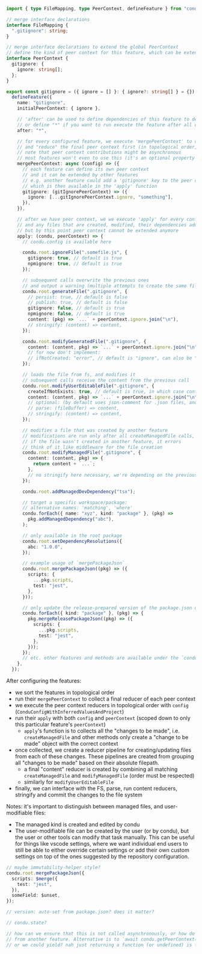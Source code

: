 ```ts
import { type FileMapping, type PeerContext, defineFeature } from "condu";

// merge interface declarations
interface FileMapping {
  ".gitignore": string;
}

// merge interface declarations to extend the global PeerContext
// define the kind of peer context for this feature, which can be extended by other features
interface PeerContext {
  gitignore: {
    ignore: string[];
  };
}

export const gitignore = ({ ignore = [] }: { ignore?: string[] } = {}) =>
  defineFeature({
    name: "gitignore",
    initialPeerContext: { ignore },

    // 'after' can be used to define dependencies of this feature to determine the optimal order of execution,
    // or define "*" if you want to run execute the feature after all other non "*"-depending features have executed
    after: "*",

    // for every configured feature, we execute 'mergePeerContext' to collect
    // and "reduce" the final peer context first (in topological order, as per "after" dependencies)
    // note that peer context contributions might be asynchronous
    // most features won't even to use this (it's an optional property of the feature definition API)
    mergePeerContext: async (config) => ({
      // each feature can define its own peer context
      // and it can be extended by other features
      // e.g. another feature could add a 'gitignore' key to the peer context
      // which is then available in the 'apply' function
      gitignore: (gitIgnorePeerContext) => ({
        ignore: [...gitIgnorePeerContext.ignore, "something"],
      }),
    }),

    // after we have peer context, we we execute 'apply' for every configured feature (in topological order)
    // and any files that are created, modified, their dependencies added,
    // but by this point peer context cannot be extended anymore
    apply: (condu, peerContext) => {
      // condu.config is available here

      condu.root.ignoreFile(".somefile.js", {
        gitignore: true, // default is true
        npmignore: true, // default is true
      });

      // subsequent calls overwrite the previous ones
      // and output a warning (multiple attempts to create the same file)
      condu.root.generateFile(".gitignore", {
        // persist: true, // default is false
        // publish: true, // default is false
        gitignore: false, // default is true
        npmignore: false, // default is true
        content: (pkg) => `...` + peerContext.ignore.join("\n"),
        // stringify: (content) => content,
      });

      condu.root.modifyGeneratedFile(".gitignore", {
        content: (content, pkg) => `...` + peerContext.ignore.join("\n"),
        // for now don't implement:
        // ifNotCreated: "error", // default is "ignore", can also be "error" or "create" - in last case we might need stringify/parse or fallback?
      });

      // loads the file from fs, and modifies it
      // subsequent calls receive the content from the previous call
      condu.root.modifyUserEditableFile(".gitignore", {
        createIfNotExists: true, // default is true, in which case content signature can include content: undefined
        content: (content, pkg) => `...` + peerContext.ignore.join("\n"),
        // optional: (by default uses json-comment for .json files, and yaml for .yaml files)
        // parse: (fileBuffer) => content,
        // stringify: (content) => content,
      });

      // modifies a file that was created by another feature
      // modifications are run only after all createManagedFile calls, in the same order as features
      // if the file wasn't created in another feature, it errors
      // think of it like middleware for the file creation
      condu.root.modifyManagedFile(".gitignore", {
        content: (content, pkg) => {
          return content + `...`;
        },
        // no stringify here necessary, we're depending on the previous feature to do that
      });

      condu.root.addManagedDevDependency("tsx");

      // target a specific workspace/package:
      // alternative names: 'matching', 'where'
      condu.forEach({ name: "xyz", kind: "package" }, (pkg) =>
        pkg.addManagedDependency("abc"),
      );

      // only available in the root package
      condu.root.setDependencyResolutions({
        abc: "1.0.0",
      });

      // example usage of `mergePackageJson`
      condu.root.mergePackageJson((pkg) => ({
        scripts: {
          ...pkg.scripts,
          test: "jest",
        },
      }));

      // only update the release-prepared version of the package.json only:
      condu.forEach({ kind: "package" }, (pkg) => {
        pkg.mergeReleasePackageJson((pkg) => ({
          scripts: {
            ...pkg.scripts,
            test: "jest",
          },
        }));
      });
      // etc. other features and methods are available under the `condu` namespace
    },
  });
```

After configuring the features:

- we sort the features in topological order
- run their `mergePeerContext` to collect a final reducer of each peer context
- we execute the peer context reducers in topological order with `config` (`ConduConfigWithInferredValuesAndProject`)
- run their `apply` with both `config` and `peerContext` (scoped down to only this particular feature's `peerContext`)
  - `apply`'s function is to collects all the "changes to be made", i.e. `createManagedFile` and other methods only create a "change to be made" object with the correct context
- once collected, we create a reducer pipeline for creating/updating files from each of these changes. These pipelines are created from grouping all "changes to be made" based on their absolute filepath.
  - a final "content" reducer is created by combining all matching `createManagedFile` and `modifyManagedFile` (order must be respected)
  - similarly for `modifyUserEditableFile`
- finally, we can interface with the FS, parse, run content reducers, stringify and commit the changes to the file system

Notes: it's important to distinguish between managed files, and user-modifiable files:

- The managed kind is created and edited by condu
- The user-modifiable file can be created by the user (or by condu), but the user or other tools can modify that task manually. This can be useful for things like vscode settings, where we want individual end users to still be able to either override certain settings or add their own custom settings on top of the ones suggested by the repository configuration.

```ts
// maybe immutability-helper style?
condu.root.mergePackageJson({
  scripts: $merge({
    test: "jest",
  }),
  someField: $unset,
});

// version: auto-set from package.json? does it matter?

// condu.state?

// how can we ensure that this is not called asynchronously, or how do we allow async `apply`? force `apply` to be synchronous? or make it return another function
// from another feature. Alternative is to `await condu.getPeerContext()` and then throw if `mergePeerContext` is called with an error saying that `mergePeerContext` can only be called before `getPeerContext()`
// or we could yield? nah just returning a function (or undefined) is fine
```
